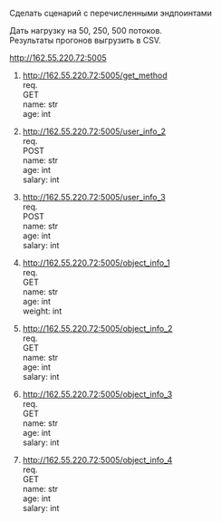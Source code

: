 Сделать сценарий с перечисленными эндпоинтами  

Дать нагрузку на 50, 250, 500 потоков.  
Результаты прогонов выгрузить в CSV.  

http://162.55.220.72:5005  

1) http://162.55.220.72:5005/get_method  
req.  
GET  
name: str  
age: int  

2) http://162.55.220.72:5005/user_info_2  
req.  
POST  
name: str  
age: int  
salary: int  

3) http://162.55.220.72:5005/user_info_3  
req.  
POST  
name: str  
age: int  
salary: int  

4) http://162.55.220.72:5005/object_info_1  
req.  
GET  
name: str  
age: int  
weight: int  

5) http://162.55.220.72:5005/object_info_2  
req.  
GET  
name: str  
age: int  
salary: int  

6) http://162.55.220.72:5005/object_info_3  
req.  
GET  
name: str  
age: int  
salary: int  

7) http://162.55.220.72:5005/object_info_4  
req.  
GET  
name: str  
age: int  
salary: int
